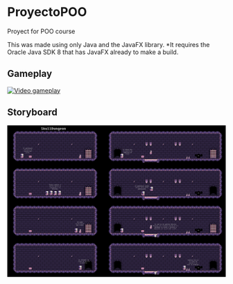 # ProyectoPOO

Proyect for POO course

This was made using only Java and the JavaFX library.
*It requires the Oracle Java SDK 8 that has JavaFX already to make a build.

## Gameplay

[![Video gameplay](https://img.youtube.com/vi/IyoR2R0v7cI/0.jpg)](https://www.youtube.com/watch?v=IyoR2R0v7cI)

## Storyboard

![](https://github.com/dalvaradoc/ProyectoPOO/blob/master/StoryBoard.png)
